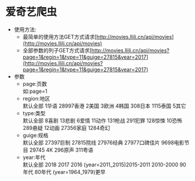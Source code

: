 ﻿# 爱奇艺爬虫
* 使用方法:
    *  最简单的使用方法GET方式请求[http://movies.llili.cn/api/movies](http://movies.llili.cn/api/movies)
    *  全部参数的列子GET方式请求[http://movies.llili.cn/api/movies?page=1&regin=1&type=11&guige=27815&year=2017](http://movies.llili.cn/api/movies?page=1&regin=1&type=11&guige=27815&year=2017)
* 参数
    *  page:页数 <br>如:page=1
    *  region:地区 <br>默认全部 1华语 28997香港 2美国 3欧洲 4韩国 308日本 1115泰国 5其它
    *  type:类型 <br>默认全部 8喜剧 13悲剧 6爱情 11动作 131枪战 291犯罪 128惊悚 10恐怖 289悬疑 12动画 27356家庭 1284奇幻
    *  guige:规格 <br>默认全部 27397巨制 27815院线 27976经典 27977口碑佳片 9698电影节目 29745 4K 296原声 311粤语
    *  year:年代 <br>默认全部 2018 2017 2016 (year=2011_2015)2015-2011 2010-2000 90年代 80年代 (year=1964_1979)更早
